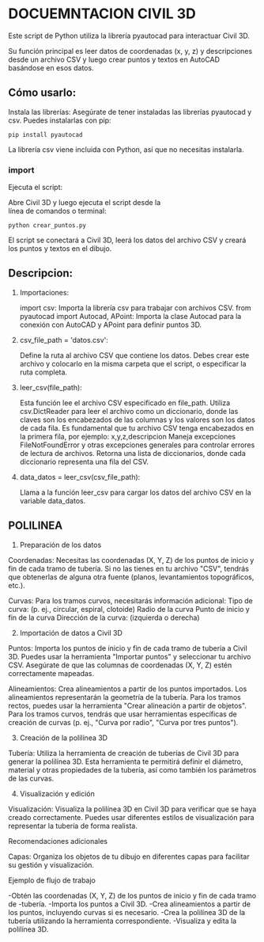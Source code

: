 # DOCUEMNTACION CIVIL  3D 

Este script de Python utiliza la librería pyautocad para interactuar Civil 3D.

Su función principal es leer datos de coordenadas (x, y, z) y descripciones desde un archivo CSV y luego crear puntos y textos en AutoCAD basándose en esos datos.

## Cómo usarlo:

Instala las librerías: Asegúrate de tener instaladas las librerías pyautocad y csv. Puedes instalarlas con pip:

    pip install pyautocad

La librería csv viene incluida con Python, así que no necesitas instalarla.


### import 

Ejecuta el script:

Abre Civil 3D y luego ejecuta el script desde la   
línea de comandos o terminal:

    python crear_puntos.py

El script se conectará a Civil 3D, leerá los datos del archivo CSV y creará los puntos y textos en el dibujo.


## Descripcion:

1. Importaciones:

    import csv: Importa la librería csv para trabajar con archivos CSV.
    from pyautocad import Autocad, APoint: Importa la clase Autocad para la conexión con AutoCAD y APoint para definir puntos 3D.

2. csv_file_path = 'datos.csv':

    Define la ruta al archivo CSV que contiene los datos. Debes crear este archivo y colocarlo en la misma carpeta que el script, o especificar la ruta completa.

3. leer_csv(file_path):

    Esta función lee el archivo CSV especificado en file_path.
    Utiliza csv.DictReader para leer el archivo como un diccionario, donde las claves son los encabezados de las columnas y los valores son los datos de cada fila. Es fundamental que tu archivo CSV tenga encabezados en la primera fila, por ejemplo: x,y,z,descripcion
    Maneja excepciones FileNotFoundError y otras excepciones generales para controlar errores de lectura de archivos.
    Retorna una lista de diccionarios, donde cada diccionario representa una fila del CSV.

4. data_datos = leer_csv(csv_file_path):

    Llama a la función leer_csv para cargar los datos del archivo CSV en la variable data_datos.


## POLILINEA 

1. Preparación de los datos

Coordenadas:
    Necesitas las coordenadas (X, Y, Z) de los puntos de inicio y fin de cada tramo de tubería. Si no las tienes en tu archivo "CSV", tendrás que obtenerlas de alguna otra fuente (planos, levantamientos topográficos, etc.).

Curvas:
    Para los tramos curvos, necesitarás información adicional:
    Tipo de curva: (p. ej., circular, espiral, clotoide)
    Radio de la curva
    Punto de inicio y fin de la curva
    Dirección de la curva: (izquierda o derecha)

2. Importación de datos a Civil 3D

Puntos:
    Importa los puntos de inicio y fin de cada tramo de tubería a Civil 3D. Puedes usar la herramienta "Importar puntos" y seleccionar tu archivo CSV. Asegúrate de que las columnas de coordenadas (X, Y, Z) estén correctamente mapeadas.

Alineamientos:
    Crea alineamientos a partir de los puntos importados. Los alineamientos representarán la geometría de la tubería. Para los tramos rectos, puedes usar la herramienta "Crear alineación a partir de objetos". Para los tramos curvos, tendrás que usar herramientas específicas de creación de curvas (p. ej., "Curva por radio", "Curva por tres puntos").

3. Creación de la polilínea 3D

Tubería:
    Utiliza la herramienta de creación de tuberías de Civil 3D para generar la polilínea 3D. Esta herramienta te permitirá definir el diámetro, material y otras propiedades de la tubería, así como también los parámetros de las curvas.

4. Visualización y edición

Visualización:
    Visualiza la polilínea 3D en Civil 3D para verificar que se haya creado correctamente. Puedes usar diferentes estilos de visualización para representar la tubería de forma realista.



Recomendaciones adicionales

Capas: Organiza los objetos de tu dibujo en diferentes capas para facilitar su gestión y visualización.

Ejemplo de flujo de trabajo

-Obtén las coordenadas (X, Y, Z) de los puntos de inicio y fin de cada tramo de -tubería.
-Importa los puntos a Civil 3D.
-Crea alineamientos a partir de los puntos, incluyendo curvas si es necesario.
-Crea la polilínea 3D de la tubería utilizando la herramienta correspondiente.
-Visualiza y edita la polilínea 3D.





